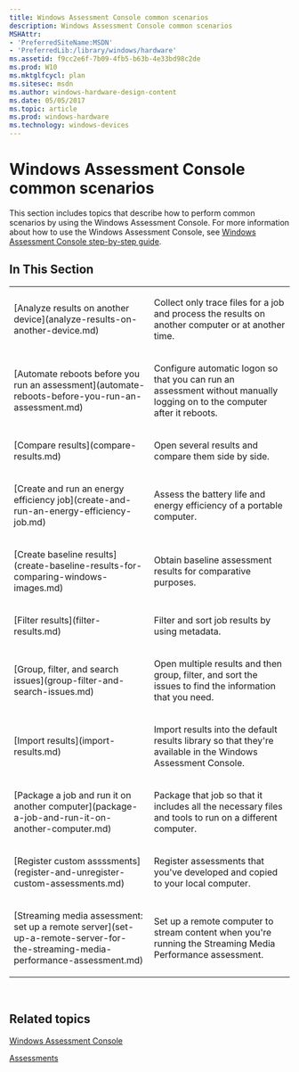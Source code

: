 ```yaml
---
title: Windows Assessment Console common scenarios
description: Windows Assessment Console common scenarios
MSHAttr:
- 'PreferredSiteName:MSDN'
- 'PreferredLib:/library/windows/hardware'
ms.assetid: f9cc2e6f-7b09-4fb5-b63b-4e33bd98c2de
ms.prod: W10
ms.mktglfcycl: plan
ms.sitesec: msdn
ms.author: windows-hardware-design-content
ms.date: 05/05/2017
ms.topic: article
ms.prod: windows-hardware
ms.technology: windows-devices
---
```


# Windows Assessment Console common scenarios


This section includes topics that describe how to perform common scenarios by using the Windows Assessment Console. For more information about how to use the Windows Assessment Console, see [Windows Assessment Console step-by-step guide](windows-assessment-console-step-by-step-guide.md).

## In This Section


<table>
<colgroup>
<col width="50%" />
<col width="50%" />
</colgroup>
<tbody>
<tr class="odd">
<td><p>[Analyze results on another device](analyze-results-on-another-device.md)</p></td>
<td><p>Collect only trace files for a job and process the results on another computer or at another time.</p></td>
</tr>
<tr class="even">
<td><p>[Automate reboots before you run an assessment](automate-reboots-before-you-run-an-assessment.md)</p></td>
<td><p>Configure automatic logon so that you can run an assessment without manually logging on to the computer after it reboots.</p></td>
</tr>
<tr class="odd">
<td><p>[Compare results](compare-results.md)</p></td>
<td><p>Open several results and compare them side by side.</p></td>
</tr>
<tr class="even">
<td><p>[Create and run an energy efficiency job](create-and-run-an-energy-efficiency-job.md)</p></td>
<td><p>Assess the battery life and energy efficiency of a portable computer.</p></td>
</tr>
<tr class="odd">
<td><p>[Create baseline results](create-baseline-results-for-comparing-windows-images.md)</p></td>
<td><p>Obtain baseline assessment results for comparative purposes.</p></td>
</tr>
<tr class="even">
<td><p>[Filter results](filter-results.md)</p></td>
<td><p>Filter and sort job results by using metadata.</p></td>
</tr>
<tr class="odd">
<td><p>[Group, filter, and search issues](group-filter-and-search-issues.md)</p></td>
<td><p>Open multiple results and then group, filter, and sort the issues to find the information that you need.</p></td>
</tr>
<tr class="even">
<td><p>[Import results](import-results.md)</p></td>
<td><p>Import results into the default results library so that they're available in the Windows Assessment Console.</p></td>
</tr>
<tr class="odd">
<td><p>[Package a job and run it on another computer](package-a-job-and-run-it-on-another-computer.md)</p></td>
<td><p>Package that job so that it includes all the necessary files and tools to run on a different computer.</p></td>
</tr>
<tr class="even">
<td><p>[Register custom assssments](register-and-unregister-custom-assessments.md)</p></td>
<td><p>Register assessments that you've developed and copied to your local computer.</p></td>
</tr>
<tr class="odd">
<td><p>[Streaming media assessment: set up a remote server](set-up-a-remote-server-for-the-streaming-media-performance-assessment.md)</p></td>
<td><p>Set up a remote computer to stream content when you're running the Streaming Media Performance assessment.</p></td>
</tr>
</tbody>
</table>

 

## Related topics


[Windows Assessment Console](windows-assessment-console.md)

[Assessments](assessments.md)

 

 







